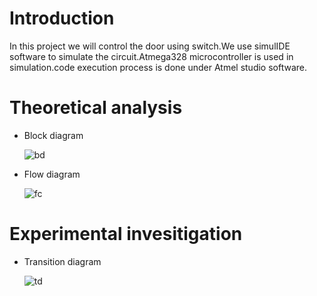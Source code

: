 # Introduction
  In this project we will control the door using switch.We use simulIDE software to simulate the circuit.Atmega328 microcontroller is used in simulation.code execution process is done under Atmel studio software.
 
# Theoretical analysis

   * Block diagram
    
    
   
     ![bd](https://user-images.githubusercontent.com/102905328/164471799-cf5d6d06-28be-4719-975e-8d5d036c9abe.jpeg)
   
   * Flow diagram
     
     
     ![fc](https://user-images.githubusercontent.com/102905328/164472240-b54af6f6-ab4e-4852-97a3-53237aa157b6.jpeg)
     
     
# Experimental invesitigation
 
  * Transition diagram
  
     ![td](https://user-images.githubusercontent.com/102905328/164472971-59899d75-3a42-4add-9b41-892854283021.jpeg)
